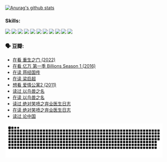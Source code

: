 
[![Anurag's github stats](https://github-readme-stats.vercel.app/api?username=w940853815)](https://github.com/anuraghazra/github-readme-stats)

### Skills:

<code><img height="32" src="https://cdn.jsdelivr.net/npm/simple-icons@v5/icons/python.svg"></code>
<code><img height="32" src="https://cdn.jsdelivr.net/npm/simple-icons@v5/icons/javascript.svg"></code>
<code><img height="32" src="https://cdn.jsdelivr.net/npm/simple-icons@v5/icons/django.svg"></code>
<code><img height="32" src="https://cdn.jsdelivr.net/npm/simple-icons@v5/icons/flask.svg"></code>
<code><img height="32" src="https://cdn.jsdelivr.net/npm/simple-icons@v5/icons/vuetify.svg"></code>
<code><img height="32" src="https://cdn.jsdelivr.net/npm/simple-icons@v5/icons/git.svg"></code>
<code><img height="32" src="https://cdn.jsdelivr.net/npm/simple-icons@v5/icons/docker.svg"></code>
<code><img height="32" src="https://cdn.jsdelivr.net/npm/simple-icons@v5/icons/postgresql.svg"></code>
<code><img height="32" src="https://cdn.jsdelivr.net/npm/simple-icons@v5/icons/elasticsearch.svg"></code>
<code><img height="32" src="https://cdn.jsdelivr.net/npm/simple-icons@v5/icons/macos.svg"></code>
<code><img height="32" src="https://cdn.jsdelivr.net/npm/simple-icons@v5/icons/linux.svg"></code>

### 🗣 豆瓣:

<!-- DOUBAN-ACTIVITIES:START -->
- [在看 重生之门‎ (2022)](https://www.douban.com/people/136069238/status/3882598762/?_i=53971524)
- [在看 亿万 第一季 Billions Season 1‎ (2016)](https://www.douban.com/people/136069238/status/3878098700/?_i=53971524)
- [在读 蒋经国传](https://www.douban.com/people/136069238/status/3877458956/?_i=53971524)
- [在读 梁启超](https://www.douban.com/people/136069238/status/3876806133/?_i=53971524)
- [想看 爱情公寓2‎ (2011)](https://www.douban.com/people/136069238/status/3876682115/?_i=53971524)
- [读过 以鸟兽之名](https://www.douban.com/people/136069238/status/3876369302/?_i=53971524)
- [在读 以鸟兽之名](https://www.douban.com/people/136069238/status/3869094471/?_i=53971524)
- [读过 绝对笑喷之弃业医生日志](https://www.douban.com/people/136069238/status/3869093225/?_i=53971524)
- [在读 绝对笑喷之弃业医生日志](https://www.douban.com/people/136069238/status/3862106751/?_i=53971524)
- [读过 论中国](https://www.douban.com/people/136069238/status/3862105795/?_i=53971524)
<!-- DOUBAN-ACTIVITIES:END -->


![Snake animation](https://raw.githubusercontent.com/w940853815/w940853815/output/github-contribution-grid-snake.svg)

<!--
**w940853815/w940853815** is a ✨ _special_ ✨ repository because its `README.md` (this file) appears on your GitHub profile.

Here are some ideas to get you started:

- 🔭 I’m currently working on ...
- 🌱 I’m currently learning ...
- 👯 I’m looking to collaborate on ...
- 🤔 I’m looking for help with ...
- 💬 Ask me about ...
- 📫 How to reach me: ...
- 😄 Pronouns: ...
- ⚡ Fun fact: ...
-->

